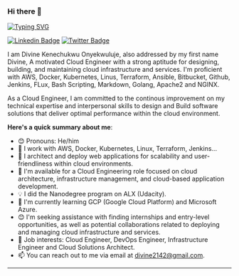 ### Hi there 👋

[![Typing SVG](https://readme-typing-svg.herokuapp.com/?lines=Welcome+to+my+Github+page;I'm+a+Self-taught+Cloud+Engineer)](https://git.io/typing-svg)

[![Linkedin Badge](https://img.shields.io/badge/-Divine~Onyekwuluje-blue?style=for-the-badge&logo=Linkedin&logoColor=white&link=https://www.linkedin.com/in/divine-kenechukwu-966ba51b9/)](https://www.linkedin.com/in/divine-kenechukwu-966ba51b/) [![Twitter Badge](https://img.shields.io/badge/-@kenechukwudivi1-1ca0f1?style=for-the-badge&logo=twitter&logoColor=white&link=https://twitter.com/kenechukwudivi1)](https://twitter.com/kenechukwudivi1)


I am Divine Kenechukwu Onyekwuluje, also addressed by my first name Divine, A motivated Cloud Engineer with a strong aptitude for designing, building, and maintaining cloud infrastructure and services. I'm proficient with AWS, Docker, Kubernetes, Linus, Terraform, Ansible, Bitbucket, Github, Jenkins, FLux, Bash Scripting, Markdown, Golang, Apache2 and NGINX.

As a Cloud Engineer, I am committed to the continous improvement on my technical expertise and interpersonal skills to design and Build software solutions that deliver optimal performance within the cloud environment.

**Here's a quick summary about me**:

- 😊 Pronouns: He/him
- 🔭 I work with AWS, Docker, Kubernetes, Linux, Terraform, Jenkins...
- 🔭 I architect and deploy web applications for scalability and user-friendliness within cloud environments.
- 💼 I'm available for a Cloud Engineering role focused on cloud architecture, infrastructure management, and cloud-based application development.
- 💡  I did the Nanodegree program on ALX (Udacity).
- 🌱 I'm currently learning GCP (Google Cloud Platform) and Microsoft Azure.
- 😊 I'm seeking assistance with finding internships and entry-level opportunities, as well as potential collaborations related to deploying and managing cloud infrastructure and services. 
- 💼 Job interests: Cloud Engineer, DevOps Engineer, Infrastructure Engineer and Cloud Solutions Architect.
- 📫 You can reach out to me via email at divine2142@gmail.com.

---

<!--
**Divine4212/Divine4212** is a ✨ _special_ ✨ repository because its `README.md` (this file) appears on your GitHub profile.


I am a self-taught Front-end Developer with expertise in creating responsive, scalable and intuitive interfaces using industry best practices. 

Here are some ideas to get you started:

- 🔭 I’m currently working on ...
- 🌱 I’m currently learning ...
- 👯 I’m looking to collaborate on ...
- 🤔 I’m looking for help with ...
- 💬 Ask me about ...
- 📫 How to reach me: ...
- 😄 Pronouns: ...
- ⚡ Fun fact: ...
-->
